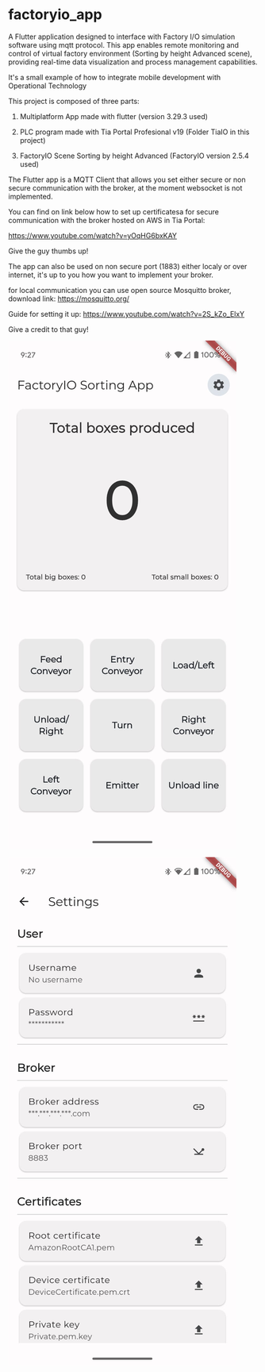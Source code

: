 # factoryio_app

A Flutter application designed to interface with Factory I/O simulation software using mqtt protocol. This app enables remote monitoring and control of virtual factory environment (Sorting by height Advanced scene), providing real-time data visualization and process management capabilities.

It's a small example of how to integrate mobile development with Operational Technology

This project is composed of three parts:

1) Multiplatform App made with flutter (version 3.29.3 used)

2) PLC program made with Tia Portal Profesional v19 (Folder TiaIO in this project)

3) FactoryIO Scene Sorting by height Advanced (FactoryIO version 2.5.4 used)

The Flutter app is a MQTT Client that allows you set either secure or non secure communication with the broker, at the moment websocket is not implemented. 

You can find on link below how to set up certificatesa for secure communication with the broker hosted on AWS in Tia Portal:

https://www.youtube.com/watch?v=yOqHG6bxKAY

Give the guy thumbs up!

The app can also be used on non secure port (1883) either localy or over internet, it's up to you how you want to implement your broker.

for local communication you can use open source Mosquitto broker, download link: https://mosquitto.org/

Guide for setting it up: https://www.youtube.com/watch?v=2S_kZo_ElxY

Give a credit to that guy!

![Screenshot](screenshots/home.jpeg)

![Screenshot](screenshots/settings.jpeg)
